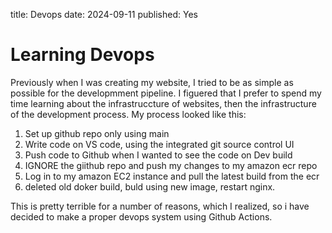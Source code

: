 title: Devops
date: 2024-09-11
published: Yes




# Learning Devops
Previously when I was creating my website, I tried to be as simple as possible for the developmment pipeline. I figuered that I prefer to spend my time learning about the infrastruccture of websites, then the infrastructure of the development process. My process looked like this:

1. Set up github repo only using main
2. Write code on VS code, using the integrated git source control UI
3. Push code to Github when I wanted to see the code on Dev build
4. IGNORE the giithub repo and push my changes to my amazon ecr repo 
5. Log in to my amazon EC2 instance and pull the latest build from the ecr
6. deleted old doker build, buld using new image, restart nginx.

This is pretty terrible for a number of reasons, which I realized, so i have decided to make a proper devops system using Github Actions.


